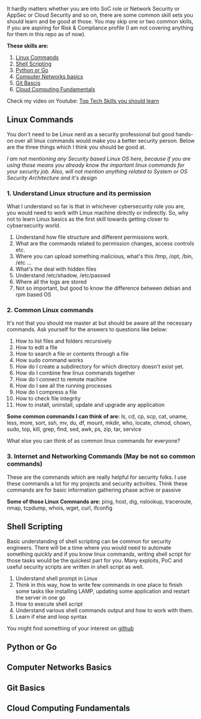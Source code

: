 It hardly matters whether you are into SoC role or Network Security or AppSec or Cloud Security and so on, there are some common skill sets you should learn and be good at those.
You may skip one or two common skills, if you are aspiring for Risk & Compliance profile (I am not covering anything for them in this repo as of now).

**These skills are:**
1. [Linux Commands](#linux)
2. [Shell Scripting](#shell-scripting)
3. [Python or Go](#python-or-go)
4. [Computer Networks basics](#computer-networks-basics)
5. [Git Bascis](#git-basics)
6. [Cloud Computing Fundamentals](#cloud-computing-fundamentals)

Check my video on Youtube: [Top Tech Skills you should learn](https://www.youtube.com/watch?v=dTZ69l844JM)

## Linux Commands
You don't need to be Linux nerd as a security professional but good hands-on over all linux commands would make you a better security person. 
Below are the three things which I think you should be good at.

_I am not mentioning any Security based Linux OS here, because if you are using those means you already know the important linux commands for your security job.
Also, will not mention anything related to System or OS Security Architecture and it's design_

### 1. Understand Linux structure and its permission
What I understand so far is that in whichever cybersecurity role you are, you would need to work with Linux machine directly or indirectly. So, why not to learn Linux basics as the first skill towards getting closer to cybsersecurity world.
1. Understand how file structure and different permissions work.
2. What are the commands related to permission changes, access controls etc.
3. Where you can upload something malicious, what's this /tmp, /opt, /bin, /etc ...
4. What's the deal with hidden files
5. Understand /etc/shadow, /etc/passwd
6. Where all the logs are stored
7. Not so important, but good to know the difference between debian and rpm based OS

### 2. Common Linux commands
It's not that you should me master at but should be aware all the necessary commands.
Ask yourself for the answers to questions like below:
1. How to list files and folders recursively
2. How to edit a file
3. How to search a file or contents through a file
4. How sudo command works
5. How do I create a subdirectory for which directory doesn't exist yet.
6. How do I combine few linux commands together
7. How do I connect to remote machine
8. How do I see all the running processes
9. How do I compress a file
10. How to check file integrity
11. How to install, uninstall, update and upgrade any application

**Some common commands I can think of are:** 
ls, cd, cp, scp, cat, uname, less, more, sort, ssh, mv, du, df, mount, mkdir, who, locate, chmod, chown, sudo, top, kill, grep, find, sed, awk, ps, zip, tar, service

What else you can think of as common linux commands for everyone? 

### 3. Internet and Networking Commands (May be not so common commands)
These are the commands which are really helpful for security folks. 
I use these commands a lot for my projects and security activities. Think these commands are for basic information gathering phase active or passive

**Some of those Linux Commands are:**
ping, host, dig, nslookup, traceroute, nmap, tcpdump, whois, wget, curl, ifconfig

## Shell Scripting
Basic understanding of shell scripting can be common for security engineers. There will be a time where you would need to automate something quickly and if you know linux commands, writing shell script for those tasks would be the quickest part for you.
Many exploits, PoC and useful security scripts are written in shell script as well. 

1. Understand shell prompt in Linux
2. Think in this way, how to write few commands in one place to finish some tasks like installing LAMP, updating some application and restart the server in one go
3. How to execute shell script
4. Understand various shell commands output and how to work with them.
5. Learn if else and loop syntax

You might find something of your interest on [github](https://github.com/search?l=Shell&q=security&type=Repositories)

## Python or Go

## Computer Networks Basics

## Git Basics

## Cloud Computing Fundamentals